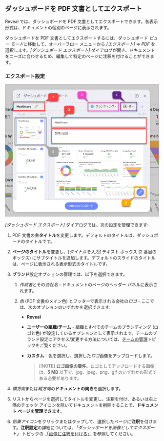 ## ダッシュボードを PDF 文書としてエクスポート

Reveal では、ダッシュボードを PDF 文書としてエクスポートできます。各表示形式は、ドキュメントの個別のページに表示されます。

ダッシュボードを PDF 文書としてエクスポートするには、ダッシュボード *ビュー モード*に移動して、オーバーフロー メニューから *[エクスポート]* ⇒ *PDF* を選択します。*[ダッシュボード エクスポート]* ダイアログが開き、ドキュメントをニーズに合わせるため、編集して特定のページに注釈を付けることができます。

### エクスポート設定

![Settings for PDF document in the Export Dashboard menu](images/export-settings-pdf.png)

*[ダッシュボード エクスポート]* ダイアログでは、次の設定を管理できます:

1.  PDF 文書の**主タイトル**を変更します。デフォルトのタイトルは、ダッシュボードのタイトルです。

2.  **ページのタイトル**を変更し、*[タイトルを入力]* テキスト ボックス (2 番目のボックス) にサブタイトルを追加します。デフォルトのスライドのタイトルは、ページに表示される表示形式のタイトルです。

3.  **ブランド**設定オプションの管理では、以下を選択できます。

    1.  *作成者*とその*会社名* - ドキュメントのページのヘッダー パネルに表示されます。

    2.  *色* (PDF 文書のメイン色) とフッターで表示される会社の*ロゴ* - ここでは、次のオプションのいずれかを選択できます:

          - **Reveal**

           - **ユーザーの組織/チーム** - 組織とすべてのチームのブランディング (ロゴと色) が設定しているオプションとして表示されます。チームのブランド設定にアクセス/変更する方法については、[チームの管理](../../teams/managing-your-team.html)トピックをご覧ください。

          - **カスタム** - 色を選択し、選択した*ロゴ*画像をアップロードします。

            >[!NOTE] **ロゴ画像の要件**。ロゴとしてアップロードする画像は、**5 MB** 以下で、jpg、jpeg、png、gif のいずれかの形式である必要があります。

4.  *横方向*または*縦方向*の**ドキュメントの向き**を選択します。

5.  リストからページを選択してタイトルを変更し、注釈を付け、あるいは右上隅のチェック アイコンを除いてドキュメントを削除することで、**ドキュメント ページを管理できます**。

6.  *鉛筆アイコン*をクリックまたはタップして、選択したページに**注釈**を付けます。**注釈設定**の詳細については、*「ダッシュボードを画像としてエクスポート」* トピックの [「画像に注釈を付ける」](export-as-images.md#annotating) を参照してください。
